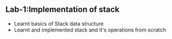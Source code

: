 ## Lab-1:Implementation of stack

* Learnt basics of Stack data structure
* Learnt and implemented stack and it's operations from scratch